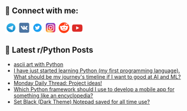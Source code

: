 ## 🔎 Connect with me:
[<img src="https://github.com/bullbesh/bullbesh/blob/main/images/Telegram.png" width="32" height="32" />](https://t.me/bullbesh)
[<img src="https://github.com/bullbesh/bullbesh/blob/main/images/VK.png" width="32" height="32" />](https://vk.com/bullbesh)
[<img src="https://github.com/bullbesh/bullbesh/blob/main/images/Twitter.png" width="32" height="32" />](https://twitter.com/bullbesh1)
[<img src="https://github.com/bullbesh/bullbesh/blob/main/images/Instagram.png" width="32" height="32" />](https://www.instagram.com/bullbesh)
[<img src="https://github.com/bullbesh/bullbesh/blob/main/images/Reddit.png" width="32" height="32" />](https://www.reddit.com/user/bullbesh)
[<img src="https://github.com/bullbesh/bullbesh/blob/main/images/YouTube.png" width="32" height="32" />](https://www.youtube.com/channel/UCtfjRs6uzgq5mfm8S06WTcg)

## 📕 Latest r/Python Posts
<!-- BLOG-POST-LIST:START -->
- [ascii art with Python](https://www.reddit.com/r/Python/comments/xu5ugo/ascii_art_with_python/)
- [I have just started learning Python &lpar;my first programming language&rpar;. What should be my journey&#39;s timeline if I want to good at AI and ML?](https://www.reddit.com/r/Python/comments/xu4dno/i_have_just_started_learning_python_my_first/)
- [Monday Daily Thread: Project ideas!](https://www.reddit.com/r/Python/comments/xu3v9h/monday_daily_thread_project_ideas/)
- [Which Python framework should I use to develop a mobile app for something like an encyclopedia?](https://www.reddit.com/r/Python/comments/xtxtdf/which_python_framework_should_i_use_to_develop_a/)
- [Set Black &lpar;Dark Theme&rpar; Notepad saved for all time use?](https://www.reddit.com/r/Python/comments/xtwmno/set_black_dark_theme_notepad_saved_for_all_time/)
<!-- BLOG-POST-LIST:END -->
